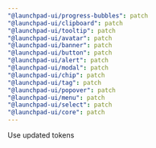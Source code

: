 ```yaml
---
"@launchpad-ui/progress-bubbles": patch
"@launchpad-ui/clipboard": patch
"@launchpad-ui/tooltip": patch
"@launchpad-ui/avatar": patch
"@launchpad-ui/banner": patch
"@launchpad-ui/button": patch
"@launchpad-ui/alert": patch
"@launchpad-ui/modal": patch
"@launchpad-ui/chip": patch
"@launchpad-ui/tag": patch
"@launchpad-ui/popover": patch
"@launchpad-ui/menu": patch
"@launchpad-ui/select": patch
"@launchpad-ui/core": patch
---
```


Use updated tokens
